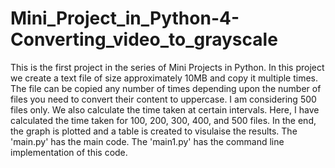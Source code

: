 # Mini_Project_in_Python-4-Converting_video_to_grayscale


This is the first project in the series of Mini Projects in Python. In this project we create a text file of size approximately 10MB and copy it multiple times. The file can be copied any number of times depending upon the number of files you need to convert their content to uppercase. I am considering 500 files only. We also calculate the time taken at certain intervals. Here, I have calculated the time taken for 100, 200, 300, 400, and 500 files. In the end, the graph is plotted and a table is created to visulaise the results. The 'main.py' has the main code. The 'main1.py' has the command line implementation of this code. 
